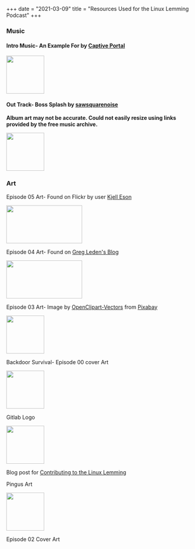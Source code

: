 +++
date = "2021-03-09"
title = "Resources Used for the Linux Lemming Podcast"
+++
### Music
#### Intro Music- An Example For by [Captive Portal](https://freemusicarchive.org/music/Captive_Portal/Toy_Sounds_Vol_1)

<img src="https://is5-ssl.mzstatic.com/image/thumb/Music128/v4/8e/93/53/8e93532d-7e65-f509-a230-7877e9c2d5f5/cover.jpg/500x500bb.webp" height=100 width=100/>

[//]: ![](https://freemusicarchive.org/image?file=images%2Falbums%2FCaptive_Portal_-_Toy_Sounds_Vol_1_-_20180907111646426.png&width=290&height=290&type=image)

#### Out Track- Boss Splash by [sawsquarenoise](https://freemusicarchive.org/music/sawsquarenoise/dojokratos) 

**Album art may not be accurate. Could not easily resize using links provided by the free music archive.**

<img src="https://1.bp.blogspot.com/-ur56HnAnt4k/XsP848AgJgI/AAAAAAAABZY/sEDt1Qt54OQXIE9ihCfdxMPejyxrsP1iACLcBGAsYHQ/s1600/00_spacejacked_ost_cover_art.png" height=100 width=100/>

[//]: ![](https://freemusicarchive.org/image?file=image%2Fmvlo0sgnTQwV6JoBcNPyOZG0FTb0bkgeikaQPPgt.jpeg&width=290&height=290&type=image)

### Art
Episode 05 Art- Found on Flickr by user [
Kjell Eson
](https://www.flickr.com/photos/swedpix/36960629121/in/photolist-Yj5Tme-2dBXB1J-2g2YuBU-fsxiu-6X7ij8-zDcj8K-6Mm5r3-A3NqMm-QVw13h-6Hp91K-28nZk4B-8x3bK2-26jnZUW-vy6hHd-PWTi4z-GoJrTt-2koKc3k-a7X9dk-92HVHb-2hceXU9-XqB8H2-27EmPwJ-852K6b-yXCPzj-29Ampf9-GBnsz8-cmPn6f-9g7ZK6-8zbq1f-awgSxe-6rnYsV-tWMV8i-Zx7MhR-KzbEg3-Mvpfrd-23478dS-uB9xvb-2jJ7UXD-QM3fuZ-wAsD2c-butjfm-2jddXNk-2kaHkdv-PTTeCT-fog1NQ-Xr4WJ7-irgXzW-czL7PE-2ktKiXb-7XD54P)

<img src="https://live.staticflickr.com/4415/36960629121_3866e100f1_n.jpg" width="200" height="100"/>

Episode 04 Art- Found on [Greg Leden's Blog](https://gregladen.com/blog/2019/01/21/how-to-be-a-hacker/)

<img src="https://i2.wp.com/gregladen.com/blog/wp-content/uploads/2019/01/Tux_Hacker.png?resize=562%2C270&ssl=1" width="200" height="100"/>

Episode 03 Art- Image by <a href="https://pixabay.com/users/openclipart-vectors-30363/?utm_source=link-attribution&amp;utm_medium=referral&amp;utm_campaign=image&amp;utm_content=161406">OpenClipart-Vectors</a> from <a href="https://pixabay.com/?utm_source=link-attribution&amp;utm_medium=referral&amp;utm_campaign=image&amp;utm_content=161406">Pixabay</a>

<img src="https://linuxlemming.com/img/episode/e03/e03_original.png" width="100" height="100">


Backdoor Survival- Episode 00 cover Art


<img src="https://live.staticflickr.com/7205/7019634849_c3384dd55c_o.jpg"
width="100" height="100"/>

[//]: ![](https://live.staticflickr.com/7205/7019634849_9101e62305_q.jpg)


Gitlab Logo 

<img src="https://about.gitlab.com/images/press/logo/jpg/gitlab-icon-1-color-black-rgb.jpg" width=100 height=100/>

[//]:![](https://about.gitlab.com/images/press/logo/jpg/gitlab-icon-1-color-black-rgb.jpg)

Blog post for [Contributing to the Linux Lemming](blog/contributing.md)

Pingus Art

<img src="https://pingus-devel.nongnu.narkive.com/Uhp948rS/new-style-pingu:i.2.2.full" width=100 height=100/>

Episode 02 Cover Art

[//]: <[dumpster fire](https://www.deviantart.com/geosammy/art/Dumpster-Fire-830738583)>

[//]: <Research - IMG_1367" by [Nicola](https://www.flickr.com/photos/15216811@N06/6067028560) licensed under CC BY 2.0>

[//]: <Stars- [Mike Lewinski](https://www.flickr.com/photos/73449134@N04/8666377749)>

[//]: <Research and Stars were combined using Glimpse Software ~03/2021>
